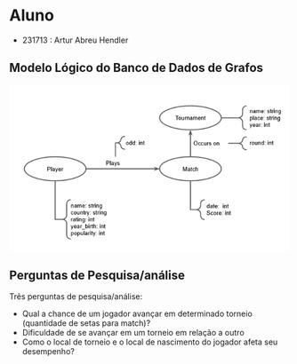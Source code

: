 # Aluno
* 231713 : Artur Abreu Hendler

## Modelo Lógico do Banco de Dados de Grafos
![Diagrama de Orquestração](images/modelo-logico-grafo.png)

## Perguntas de Pesquisa/análise

Três perguntas de pesquisa/análise:
 * Qual a chance de um jogador avançar em determinado torneio (quantidade de setas para match)?
 * Dificuldade de se avançar em um torneio em relação a outro
 * Como o local de torneio e o local de nascimento do jogador afeta seu desempenho? 
